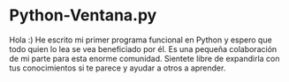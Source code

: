 # Python-Ventana.py
Hola :)
He escrito mi primer programa funcional en Python y espero que todo quien lo lea se vea beneficiado por él. Es una pequeña colaboración
de mi parte para esta enorme comunidad. Sientete libre de expandirla con tus conocimientos si te parece y ayudar a otros a aprender.
